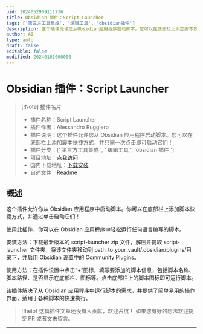 ```yaml
---
uid: 2024052909111736
title: Obsidian 插件：Script Launcher
tags: ['第三方工具集成', '编辑工具', 'obsidian插件']
description: 这个插件允许您从Obsidian应用程序启动脚本。您可以在底部栏上添加脚本快捷方式，并只需一次点击即可启动它们！
author: AI
type: auto
draft: false
editable: false
modified: 20240101000000
---
```


# Obsidian 插件：Script Launcher

> [!Note] 插件名片
> - 插件名称：Script Launcher
> - 插件作者：Alessandro Ruggiero
> - 插件说明：这个插件允许您从 Obsidian 应用程序启动脚本。您可以在底部栏上添加脚本快捷方式，并只需一次点击即可启动它们！
> - 插件分类：[' 第三方工具集成 ', ' 编辑工具 ', 'obsidian 插件 ']
> - 项目地址：[点我访问](https://github.com/AlessandroRuggiero/script-launcher)
> - 国内下载地址：[下载安装](https://pkmer.cn/products/plugin/pluginMarket/?script-launcher)
> - 自述文件：[Readme](https://ghproxy.net/https://raw.githubusercontent.com/AlessandroRuggiero/script-launcher/master/README.md)

## 概述

这个插件允许你从 Obsidian 应用程序中启动脚本。你可以在底部栏上添加脚本快捷方式，并通过单击启动它们！

使用此插件，你可以在 Obsidian 应用程序中轻松运行任何语言编写的脚本。

安装方法：下载最新版本的 script-launcher zip 文件，解压并提取 script-launcher 文件夹，将该文件夹移动到 path_to_your_vault/.obsidian/plugins/目录下，并启用 Obsidian 设置中的 Community Plugins。

使用方法：在插件设置中点击“+”图标，填写要添加的脚本信息，包括脚本名称、脚本路径、是否显示在底部栏、图标等。点击底部栏上的脚本图标即可运行脚本。

该插件解决了从 Obsidian 应用程序中运行脚本的需求，并提供了简单易用的操作界面，适用于各种脚本的快速执行。

> [!help]
> 这篇插件文章还没有人贡献，欢迎占坑！
> 如果您有好的想法欢迎提交 PR 或者文末留言。

---




